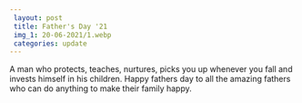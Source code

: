 ```yaml
---
 layout: post	
 title: Father's Day '21
 img_1: 20-06-2021/1.webp
 categories: update
---
```


A man who protects, teaches, nurtures, picks you up whenever you fall and invests himself in his children. Happy fathers day to all the amazing fathers who can do anything to make their family happy.